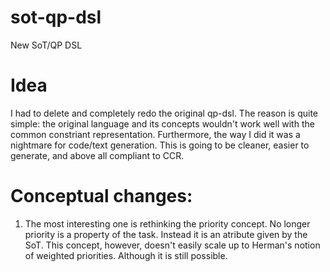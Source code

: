 # sot-qp-dsl
New SoT/QP DSL

# Idea
I had to delete and completely redo the original qp-dsl. The reason is quite simple: the original
language and its concepts wouldn't work well with the common constriant representation. Furthermore, 
the way I did it was a nightmare for code/text generation. This is going to be cleaner, easier to 
generate, and above all compliant to CCR.

# Conceptual changes:
1. The most interesting one is rethinking the priority concept. No longer priority is a property 
   of the task. Instead it is an atribute given by the SoT. This concept, however, doesn't easily
   scale up to Herman's notion of weighted priorities. Although it is still possible.
